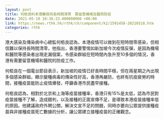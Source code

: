 ```yaml
---
layout: post
title: 何栢良料本港難保持長時間清零　需留意機場及醫院防疫
date: 2021-05-18 10:36:23.000000000 +08:00
link: https://news.rthk.hk/rthk/ch/component/k2/1591458-20210518.htm
categories: rthk
---
```


港大感染及傳染病中心總監何栢良認為，本港疫情可以做到在短時間零感染，但相信難以保持長時間清零，他指出，香港要警惕如新加坡今次疫情反彈，是因為機場和醫院等感染者出現走漏個案，令感染群組在短時間內急升至10多個的情況，香港有需要留意機場和醫院的防疫工作。

何栢良在一個電台節目表示，新加坡的疫情已好長時間平穩，但在兩星期之內出現多個感染群組，顯示變種病毒的傳染性好高，香港再嚴防，也終有抗疫疲勞的時間，接種疫苗能防止疫情爆發，呼籲香港市民盡早接種。

何栢良認為，相對於北京和上海等疫苗接種率，香港只有15%是太低，認為市民對疫苗接種不了解，造成錯判，以及接種的正面宣傳不足，是導致本港疫苗接種率低的原因。他建議政府外聘公關，解決文宣不足的問題，同時亦要向公眾提供接種疫苗與非接種疫苗死亡數據的分析，讓公眾建立接種疫苗的正確觀念。
